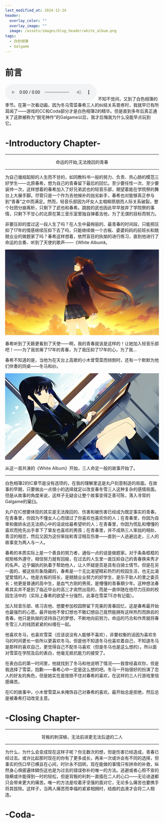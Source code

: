```yaml
---
last_modified_at: 2024-12-24
header:
  overlay_color: ""
  overlay_image: ""
  image: /assets/images/blog_header/white_album.png
tags:
  - 白色相簿
  - Galgame
---
```

# 前言
<audio controls autoplay loop>
    <source src="{{ '/assets/music/小木曽雪菜%20-%20WHITE%20ALBUM%20Live%20at%20Campus%20Fes.mp3' | relative_url }}" type="audio/mpeg">
    Your browser does not support the audio element.
</audio>
不知不觉间，又到了白色相簿的季节。在第一次看动画，因为冬马雪菜春希三人的纠结关系胃疼时，我就早已有所耳闻了——游戏的CC和Coda部分才是白色相簿2的精华。但是直到多年后真正通关了这款被称为“脱宅神作”的Galgame以后，我才后悔我为什么没能早点玩到它。

# -Introductory Chapter- 

*****************

<center>命运的开始,无法挽回的青春</center>

*****************
为自己循规蹈矩的人生而不甘的，如同教科书一般的努力、负责、热心肠的模范三好学生——北原春希，想为自己的青春留下最后的回忆。至少要任性一次、至少要装帅一次，这样想着的春希加入了好兄弟武也的轻音乐部，期望着能在学院祭的舞台上大展手脚。尽管只是一个作为吉他候补的拙劣新手，春希也对能够真正参与到“青春”之中而满足。然而，轻音乐部因为坏女人主唱柳原朋而人际关系破裂，整个社团分崩离析，只剩下了武也和春希。跳脱的武也因此早早放弃了学院祭的事情，只剩下不甘心的北原在第三音乐室里独自弹着吉他，为了无谓的目标而努力。

非要压抑的度过这一段人生了吗？在人生中最绚丽的、最青春的时间段，只能把压抑了17年的情感继续压抑下去了吗，只能继续做一个古板、婆婆妈妈的前班长和兢兢业业的做题家了吗？春希这样想着，依然盲目的执拗的进行练习，直到他进行了命运的合奏、听到了天使的歌声——《White Album》。

![](/assets/images/blog/white_album1.png)

春希听到了天籁更看到了天使——啊，我的青春就该是这样的！让她加入轻音乐部吧！——为了我贫瘠了17年的青春，为了我压抑了17年的心，为了我...

春希不知道的是，当他为在天台上高歌的小木曾雪菜而倾倒时，还有一个默默为他们伴奏的同桌——冬马和纱。

![](/assets/images/blog/white_album2.png)

从这一首共演的《White Album》开始，三人命定一般的故事开始了。

*****************

白色相簿2的IC章节是没有选项的，在我的理解里这是丸户刻意制造的局面。在故事的早期，只要做出一点很小的选择就足以改变春冬雪三人这种复杂的感情局面。但是从故事的角度来说，这样子无疑会让整个故事变得乏善可陈，落入寻常的Galgame的窠臼。

丸户在IC想要体现的其实是无法挽回的、伤害和被伤害已经成为既定事实的青春。在青春里，你因为不懂女人心而错过了你喜欢也喜欢你的人；在青春里，你因为自卑和傲娇永远无法把心中的话说给最希望听的人；在青春里，你因为慌乱和懵懂的喜欢而抢先出手拿下了挚友也喜欢的男孩；在青春里，并不成熟三人笨拙的相处、青涩的相恋，然后又因为这份笨拙和青涩相互伤害——直到一人逃避远走，三人的故事变为两人与一人。

春希的本质实际上是一个善良的努力者，通俗一点的说是做题家。对于条条框框的规矩格外遵守，相信努力就有回报，在过去的人生里一直压抑自己的青春换来秀才的名声。近乎偏执的执着于帮助他人，让人怀疑是否是具有白骑士情节。但是在另一面的，被这些形象隐藏的，春希是一个无比渴望精彩热烈的校园生活，也无比渴望爱情的人。他是古板的班长，是兢兢业业努力的好学生，是乐于助人的里之委员长；他更是普通的高中生，是血气方刚的男孩，是懵懂的青春期少年。这种想法春希其实并不是到了临近毕业的高三才突然出现的，而是一直伴随在他尽力压抑的校园生活中的（实际上春希的欲望十分强烈，此事在雪菜TE亦有记载）。

加入轻音乐部、练习吉他、想要参加校园祭留下完美的青春回忆，这是春希最开始也最强烈的心愿。最开始他不曾幻想也不敢幻想自己竟然能拥有这样热烈而跌宕的青春。他只是执拗的坚持自己的梦想，不断地向前努力，命运的巧合和作弄就将春冬雪三人的线团紧紧的纠缠在一起。

他喜欢冬马，也喜欢雪菜（应该说没有人能够不喜欢），非要权衡的话因为喜欢冬马的时间更长一些所以更喜欢冬马。但是他不知道冬马也喜欢着自己，不知道冬马是那样的喜欢自己，更觉得自己不配冬马喜欢（但是冬马也是这么想的）。所以面对雪菜在学院及后的表白，他毫无抵抗能力的接受了。

在表白后的第一时间里，他就找到了冬马和他说明了情况——我曾经喜欢你，但是我选择了雪菜，抱歉——春希心中一定是这么想的吧。冬马一开始很好的扮演了恋人的好友的角色，但是她实在是按捺不住对春希的喜欢，在这样的三人行游戏里倍感痛苦。

在IC的故事中，小木曾雪菜从未掩饰自己对春希的喜欢。最开始总是拒绝，然后总是被春希打动改变主意。

# -Closing Chapter-
*****************

<center>背叛的刺深植，无法前进更无法后退的二人</center>

*****************

为什么，为什么会变成现在这样子呢？你无数次的想，但是伤害已经造成，青春已经过去。或许比起那时现在的你有了更多成长，再来一次或许会有不同的选择，但事实的伤口早已横亘在心间，时针永不回转。现在能做的事情只有拼命的补救，纵然身心俱疲遍体鳞伤这也是为过去的错误弥补的唯一的方法。逃避或者心照不宣的隐瞒或许能得到一时的轻松，但是背叛的利刺一直插在二人的心口——无论进退都只会带来更大的痛苦。唯一的方法是咬着牙坚强的面对它，无论多么痛苦也要携手将其拔除。这样子，当两人痛苦而幸福的紧紧相拥时，结痂的血液才会将二人相连。

# -Coda-